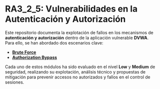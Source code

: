# RA3_2_5: Vulnerabilidades en la Autenticación y Autorización

Este repositorio documenta la explotación de fallos en los mecanismos de **autenticación y autorización** dentro de la aplicación vulnerable **DVWA**. Para ello, se han abordado dos escenarios clave:

* **[Brute Force](Brute_Force)**
* **[Authorization Bypass](Authorization_Bypass)**

Cada uno de estos módulos ha sido evaluado en el nivel **Low** y **Medium** de seguridad, realizando su explotación, análisis técnico y propuestas de mitigación para prevenir accesos no autorizados y fallos en el control de sesiones.
